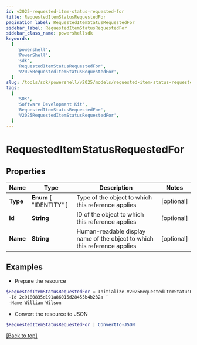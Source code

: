 ```yaml
---
id: v2025-requested-item-status-requested-for
title: RequestedItemStatusRequestedFor
pagination_label: RequestedItemStatusRequestedFor
sidebar_label: RequestedItemStatusRequestedFor
sidebar_class_name: powershellsdk
keywords:
  [
    'powershell',
    'PowerShell',
    'sdk',
    'RequestedItemStatusRequestedFor',
    'V2025RequestedItemStatusRequestedFor',
  ]
slug: /tools/sdk/powershell/v2025/models/requested-item-status-requested-for
tags:
  [
    'SDK',
    'Software Development Kit',
    'RequestedItemStatusRequestedFor',
    'V2025RequestedItemStatusRequestedFor',
  ]
---
```


# RequestedItemStatusRequestedFor

## Properties

| Name | Type | Description | Notes |
| --- | --- | --- | --- |
| **Type** | **Enum** [ "IDENTITY" ] | Type of the object to which this reference applies | [optional] |
| **Id** | **String** | ID of the object to which this reference applies | [optional] |
| **Name** | **String** | Human-readable display name of the object to which this reference applies | [optional] |

## Examples

- Prepare the resource

```powershell
$RequestedItemStatusRequestedFor = Initialize-V2025RequestedItemStatusRequestedFor  -Type IDENTITY `
 -Id 2c9180835d191a86015d28455b4b232a `
 -Name William Wilson
```

- Convert the resource to JSON

```powershell
$RequestedItemStatusRequestedFor | ConvertTo-JSON
```

[[Back to top]](#)
